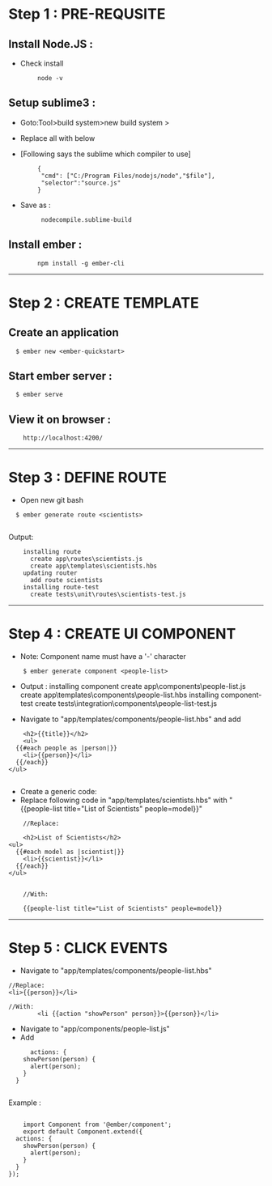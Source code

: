 # Step 1 : PRE-REQUSITE
## Install Node.JS :
- Check install
```
		node -v
```
## Setup sublime3 :
- Goto:Tool>build system>new build system >
- Replace all with below
		
- [Following says the sublime which compiler to use]
```
		{
		 "cmd": ["C:/Program Files/nodejs/node","$file"],
		 "selector":"source.js"
		}
```
- Save as :
```
		 nodecompile.sublime-build
```	
## Install ember :
```
		npm install -g ember-cli
```
---
# Step 2 : CREATE TEMPLATE
## Create an application
```
  $ ember new <ember-quickstart>
```
## Start ember server :
```
  $ ember serve
```
## View it on browser :
```
	http://localhost:4200/
```
---
# Step 3 : DEFINE ROUTE
- Open new git bash 
```
  $ ember generate route <scientists>
	
```
Output:
```
	installing route
	  create app\routes\scientists.js
	  create app\templates\scientists.hbs
	updating router
	  add route scientists
	installing route-test
	  create tests\unit\routes\scientists-test.js
```
---
# Step 4 : CREATE UI COMPONENT
- Note: Component name must have a '-' character
	
```
	$ ember generate component <people-list>
```
- Output :
	installing component
	  create app\components\people-list.js
	  create app\templates\components\people-list.hbs
	installing component-test
	  create tests\integration\components\people-list-test.js
	
- Navigate to "app/templates/components/people-list.hbs" and add
	
```
	<h2>{{title}}</h2>
	<ul>
  {{#each people as |person|}}
    <li>{{person}}</li>
  {{/each}}
</ul>
	
```
- Create a generic code:
- Replace following code in  "app/templates/scientists.hbs" with "{{people-list title="List of Scientists" people=model}}"
	
```
	//Replace:
	
	<h2>List of Scientists</h2>
<ul>
  {{#each model as |scientist|}}
    <li>{{scientist}}</li>
  {{/each}}
</ul>
	
	
	//With:
	
	{{people-list title="List of Scientists" people=model}}
```
	
	
	
	
	
---
# Step 5 : CLICK EVENTS
- Navigate to "app/templates/components/people-list.hbs"
	
```
//Replace:
<li>{{person}}</li>

//With:
        <li {{action "showPerson" person}}>{{person}}</li>

```
- Navigate to "app/components/people-list.js"
- Add
```
	  actions: {
    showPerson(person) {
      alert(person);
    }
  }
	
```
	
Example :
```
	
	import Component from '@ember/component';
	export default Component.extend({
  actions: {
    showPerson(person) {
      alert(person);
    }
  }
});
```
